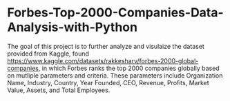 # Forbes-Top-2000-Companies-Data-Analysis-with-Python

The goal of this project is to further analyze and visulaize the dataset provided from Kaggle, found https://www.kaggle.com/datasets/rakkesharv/forbes-2000-global-companies, in which Forbes ranks the top 2000 companies globally based on mutliple parameters and criteria. These parameters include Organization Name, Industry, Country, Year Founded, CEO, Revenue, Profits, Market Value, Assets, and Total Employees.
